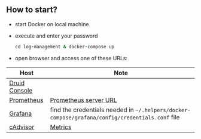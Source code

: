 ## How to start?

- start Docker on local machine
- execute and enter your password

  ```ruby
  cd log-management & docker-compose up
  ```

- open browser and access one of these URLs:

| Host                                          | Note                                                                                            |
| --------------------------------------------- | ----------------------------------------------------------------------------------------------- |
| [Druid Console](http://localhost:8888/)       |                                                                                                 |
| [Prometheus](http://localhost:9090/)          | [Prometheus server URL](http://prometheus:9090)                                                 |
| [Grafana](http://localhost:3000/dashboards)   | find the credentials needed in `~/.helpers/docker-compose/grafana/config/credentials.conf` file |
| [cAdvisor](http://localhost:8080/containers/) | [Metrics](http://localhost:8080/metrics)                                                        |
